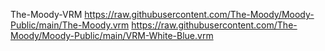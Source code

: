 The-Moody-VRM
https://raw.githubusercontent.com/The-Moody/Moody-Public/main/The-Moody.vrm
https://raw.githubusercontent.com/The-Moody/Moody-Public/main/VRM-White-Blue.vrm
